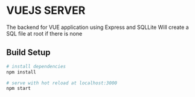 # VUEJS SERVER

The backend for VUE application using Express and SQLLite
Will create a SQL file at root if there is none

## Build Setup

``` bash
# install dependencies
npm install

# serve with hot reload at localhost:3000
npm start
